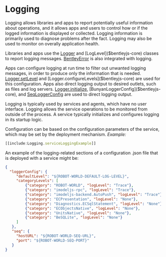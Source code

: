 # Logging

Logging allows libraries and apps to report potentially useful information about operations, and it allows apps and users to control how or if the logged information is displayed or collected. Logging information is primarily used to diagnose problems after the fact. Logging may also be used to monitor on overally application health.

Libraries and apps use the [Logger]($bentleyjs-core) and [LogLevel]($bentleyjs-core) classes to report logging messages. [BentleyError]($bentleyjs-core) is also integrated with logging.

Apps can configure logging at run time to filter out unwanted logging messages, in order to produce only the information that is needed. [Logger.setLevel]($bentleyjs-core) and [Logger.configureLevels]($bentleyjs-core) are used for this configuration. Apps also direct logging output to desired outlets, such as files and log servers. [Logger.initialize]($bentleyjs-core), [BunyanLoggerConfig]($bentleyjs-core), and [SeqLoggerConfig]($bentleyjs-core) are used to direct logging output.

Logging is typically used by services and agents, which have no user interface. Logging allows the service operations
to be monitored from outside of the process. A service typically initializes and configures logging in its startup logic.

Configuration can be based on the configuration parameters of the service, which may be set by the deployment mechanism.
*Example:*
``` ts
[[include:Logging.serviceLoggingExample]]
```
An example of the logging-related sections of a configuration .json file that is deployed with a service might be:
``` json
{
  "loggerConfig": {
     "defaultLevel": "${ROBOT-WORLD-DEFAULT-LOG-LEVEL}",
     "categoryLevels": [
         {"category": "ROBOT-WORLD", "logLevel": "Trace"},
         {"category": "imodeljs-rpc", "logLevel": "Trace"},
         {"category": "imodeljs-backend.AutoPush", "logLevel": "Trace"},
         {"category": "ECPresentation", "logLevel": "None"},
         {"category": "Diagnostics.ECSqlStatement", "logLevel": "None"},
         {"category": "ECObjectsNative", "logLevel": "None"},
         {"category": "UnitsNative", "logLevel": "None"},
         {"category": "BeSQLite", "logLevel": "None"}
     ]
   },
   "seq": {
     "hostURL": "${ROBOT-WORLD-SEQ-URL}",
     "port": "${ROBOT-WORLD-SEQ-PORT}"
   }
}
```